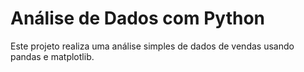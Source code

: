 # Análise de Dados com Python

Este projeto realiza uma análise simples de dados de vendas usando pandas e matplotlib.
